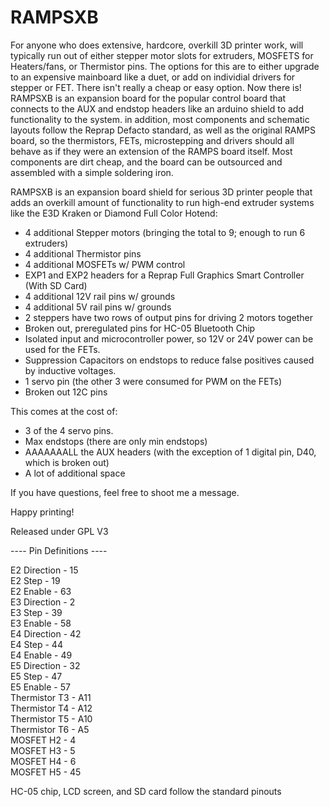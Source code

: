 # RAMPSXB
For anyone who does extensive, hardcore, overkill 3D printer work, will typically run out of either stepper motor slots for extruders, MOSFETS for Heaters/fans, or Thermistor pins. The options for this are to either upgrade to an expensive mainboard like a duet, or add on individial drivers for stepper or FET. There isn't really a cheap or easy option. Now there is! RAMPSXB is an expansion board for the popular control board that connects to the AUX and endstop headers like an arduino shield to add functionality to the system. in addition, most components and schematic layouts follow the Reprap Defacto standard, as well as the original RAMPS board, so the thermistors, FETs, microstepping and drivers should all behave as if they were an extension of the RAMPS board itself. Most components are dirt cheap, and the board can be outsourced and assembled with a simple soldering iron. 

RAMPSXB is an expansion board shield for serious 3D printer people that adds an overkill amount of functionality to run high-end extruder systems like the E3D Kraken or Diamond Full Color Hotend: 

- 4 additional Stepper motors (bringing the total to 9; enough to run 6 extruders) 
- 4 additional Thermistor pins
- 4 additional MOSFETs w/ PWM control
- EXP1 and EXP2 headers for a Reprap Full Graphics Smart Controller (With SD Card)
- 4 additional 12V rail pins w/ grounds
- 4 additional 5V rail pins w/ grounds
- 2 steppers have two rows of output pins for driving 2 motors together
- Broken out, preregulated pins for HC-05 Bluetooth Chip
- Isolated input and microcontroller power, so 12V or 24V power can be used for the FETs. 
- Suppression Capacitors on endstops to reduce false positives caused by inductive voltages.
- 1 servo pin (the other 3 were consumed for PWM on the FETs)
- Broken out 12C pins



This comes at the cost of: 
- 3 of the 4 servo pins. 
- Max endstops (there are only min endstops)
- AAAAAAALL the AUX headers (with the exception of 1 digital pin, D40, which is broken out)
- A lot of additional space


If you have questions, feel free to shoot me a message.

Happy printing!

Released under GPL V3



---- Pin Definitions ----

E2 Direction      -  15  
E2 Step           -  19  
E2 Enable         -  63  
E3 Direction      -  2  
E3 Step           -  39  
E3 Enable         -  58  
E4 Direction      -  42  
E4 Step           -  44  
E4 Enable         -  49  
E5 Direction      -  32  
E5 Step           -  47  
E5 Enable         -  57  
Thermistor T3     -  A11  
Thermistor T4     -  A12  
Thermistor T5     -  A10  
Thermistor T6     -  A5  
MOSFET H2          -  4  
MOSFET H3          -  5  
MOSFET H4          -  6  
MOSFET H5          -  45    

HC-05 chip, LCD screen, and SD card follow the standard pinouts


